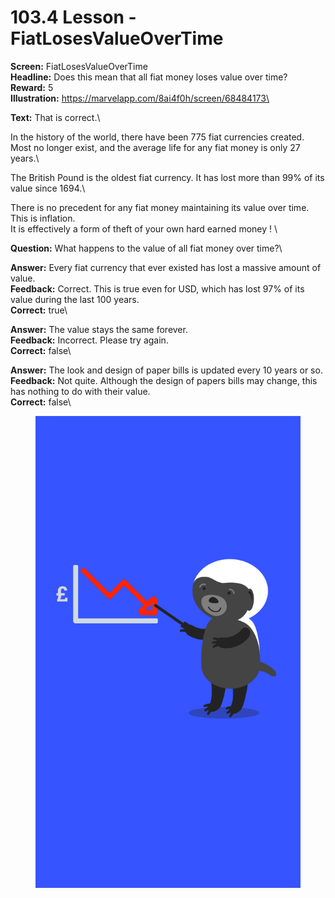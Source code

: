 # 103.4 Lesson - FiatLosesValueOverTime

**Screen:** FiatLosesValueOverTime\
**Headline:** Does this mean that all fiat money loses value over time?\
**Reward:** 5\
**Illustration:** https://marvelapp.com/8ai4f0h/screen/68484173\

**Text:** That is correct.\


In the history of the world, there have been 775 fiat currencies created. Most no longer exist, and the average life for any fiat money is only 27 years.\


The British Pound is the oldest fiat currency. It has lost more than 99% of its value since 1694.\


There is no precedent for any fiat money maintaining its value over time. This is inflation.\
It is effectively a form of theft of your own hard earned money !
\

**Question:** What happens to the value of all fiat money over time?\

**Answer:** Every fiat currency that ever existed has lost a massive amount of value.\
**Feedback:** Correct. This is true even for USD, which has lost 97% of its value during the last 100 years.\
**Correct:** true\

**Answer:** The value stays the same forever.\
**Feedback:** Incorrect. Please try again.\
**Correct:** false\

**Answer:** The look and design of paper bills is updated every 10 years or so.\
**Feedback:** Not quite. Although the design of papers bills may change, this has nothing to do with their value.\
**Correct:** false\


<figure><img src="../.gitbook/assets/image (7).png" alt=""><figcaption></figcaption></figure>

